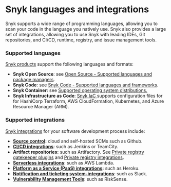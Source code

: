 # Snyk languages and integrations

Snyk supports a wide range of programming languages, allowing you to scan your code in the language you natively use. Snyk also provides a large set of integrations, allowing you to use Snyk with leading IDEs, Git repositories, and CI/CD, runtime, registry, and issue management tools.

### Supported languages

[Snyk products](snyk-products-and-environments.md) support the following languages and formats:

* **Snyk Open Source**: see [Open Source - Supported languages and package managers](../products/snyk-open-source/language-and-package-manager-support/).
* **Snyk Code**: see [Snyk Code - Supported languages and frameworks](../products/snyk-code/snyk-code-language-and-framework-support.md).
* **Snyk Container**: see [Supported operating system distributions.](../products/snyk-container/snyk-container-security-basics/supported-operating-system-distributions.md)
* **Snyk Infrastructure as Code**: [Snyk IaC ](../products/snyk-infrastructure-as-code/)supports configuration files for for HashiCorp Terraform, AWS CloudFormation, Kubernetes, and Azure Resource Manager (ARM). &#x20;

### Supported integrations

[Snyk integrations](https://docs.snyk.io/integrations) for your software development process include:

* [**Source control**](../integrations/git-repository-scm-integrations/)**:** cloud and self-hosted SCMs such as Github.
* [**CI/CD integrations**](../integrations/ci-cd-integrations/): such as Jenkins or TeamCity.
* **Artifact repositories:** such as Artifactory. See [Private registry gatekeeper plugins](https://docs.snyk.io/integrations/private-registry-gatekeeper-plugins) and [Private registry integrations](https://docs.snyk.io/integrations/private-registry-integrations).
* [**Serverless integrations**](https://docs.snyk.io/integrations/serverless-integrations): such as AWS Lambda.
* [**Platform as a Service (PaaS) integrations**](../integrations/platform-as-a-service-integrations/)**:** such as Heroku.
* [**Notification and ticketing system-integrations**](https://docs.snyk.io/integrations/notifications-ticketing-system-integrations): such as Slack.
* [**Vulnerability Management Tools**](../integrations/vulnerability-management-tools/): such as RiskSense.
